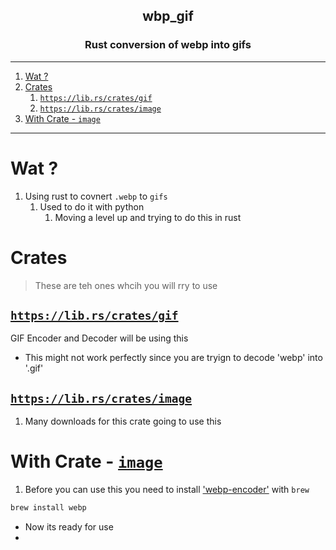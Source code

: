 <h2 align="center">wbp_gif</h2>
<h3 align="center"> Rust conversion of webp into gifs </h3>

----
1. [Wat ?](#wat-)
2. [Crates](#crates)
   1. [`https://lib.rs/crates/gif`](#httpslibrscratesgif)
   2. [`https://lib.rs/crates/image`](#httpslibrscratesimage)
3. [With Crate - `image`](#with-crate---image)

----

# Wat ? 

1. Using rust to covnert `.webp` to `gifs`
   1. Used to do it with python
      1. Moving a level up and trying to do this in rust 

# Crates 

> These are teh ones whcih you will rry to use 

## [`https://lib.rs/crates/gif`](https://lib.rs/crates/gif)

GIF Encoder and Decoder will be using this 
- This might not work perfectly since you are tryign to decode 'webp' into '.gif'

## [`https://lib.rs/crates/image`](https://lib.rs/crates/image)

1. Many downloads for this crate going to use this 

# With Crate - [`image`](https://lib.rs/crates/image)

1. Before you can use this you need to install ['webp-encoder'](https://formulae.brew.sh/formula/webp) with `brew`

```sh
brew install webp
```
- Now its ready for use 
- 